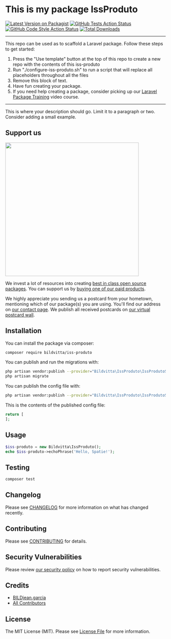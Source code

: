 # This is my package IssProduto

[![Latest Version on Packagist](https://img.shields.io/packagist/v/bildvitta/iss-produto.svg?style=flat-square)](https://packagist.org/packages/bildvitta/iss-produto)
[![GitHub Tests Action Status](https://img.shields.io/github/workflow/status/bildvitta/iss-produto/run-tests?label=tests)](https://github.com/bildvitta/iss-produto/actions?query=workflow%3Arun-tests+branch%3Amain)
[![GitHub Code Style Action Status](https://img.shields.io/github/workflow/status/bildvitta/iss-produto/Check%20&%20fix%20styling?label=code%20style)](https://github.com/bildvitta/iss-produto/actions?query=workflow%3A"Check+%26+fix+styling"+branch%3Amain)
[![Total Downloads](https://img.shields.io/packagist/dt/bildvitta/iss-produto.svg?style=flat-square)](https://packagist.org/packages/bildvitta/iss-produto)

---
This repo can be used as to scaffold a Laravel package. Follow these steps to get started:

1. Press the "Use template" button at the top of this repo to create a new repo with the contents of this iss-produto
2. Run "./configure-iss-produto.sh" to run a script that will replace all placeholders throughout all the files
3. Remove this block of text.
4. Have fun creating your package.
5. If you need help creating a package, consider picking up our <a href="https://laravelpackage.training">Laravel Package Training</a> video course.
---

This is where your description should go. Limit it to a paragraph or two. Consider adding a small example.

## Support us

[<img src="https://github-ads.s3.eu-central-1.amazonaws.com/iss-produto.jpg?t=1" width="419px" />](https://spatie.be/github-ad-click/iss-produto)

We invest a lot of resources into creating [best in class open source packages](https://spatie.be/open-source). You can support us by [buying one of our paid products](https://spatie.be/open-source/support-us).

We highly appreciate you sending us a postcard from your hometown, mentioning which of our package(s) you are using. You'll find our address on [our contact page](https://spatie.be/about-us). We publish all received postcards on [our virtual postcard wall](https://spatie.be/open-source/postcards).

## Installation

You can install the package via composer:

```bash
composer require bildvitta/iss-produto
```

You can publish and run the migrations with:

```bash
php artisan vendor:publish --provider="Bildvitta\IssProduto\IssProdutoServiceProvider" --tag="iss-produto-migrations"
php artisan migrate
```

You can publish the config file with:
```bash
php artisan vendor:publish --provider="Bildvitta\IssProduto\IssProdutoServiceProvider" --tag="iss-produto-config"
```

This is the contents of the published config file:

```php
return [
];
```

## Usage

```php
$iss-produto = new Bildvitta\IssProduto();
echo $iss-produto->echoPhrase('Hello, Spatie!');
```

## Testing

```bash
composer test
```

## Changelog

Please see [CHANGELOG](CHANGELOG.md) for more information on what has changed recently.

## Contributing

Please see [CONTRIBUTING](.github/CONTRIBUTING.md) for details.

## Security Vulnerabilities

Please review [our security policy](../../security/policy) on how to report security vulnerabilities.

## Credits

- [BILDjean.garcia](https://github.com/SOSTheBlack)
- [All Contributors](../../contributors)

## License

The MIT License (MIT). Please see [License File](LICENSE.md) for more information.
